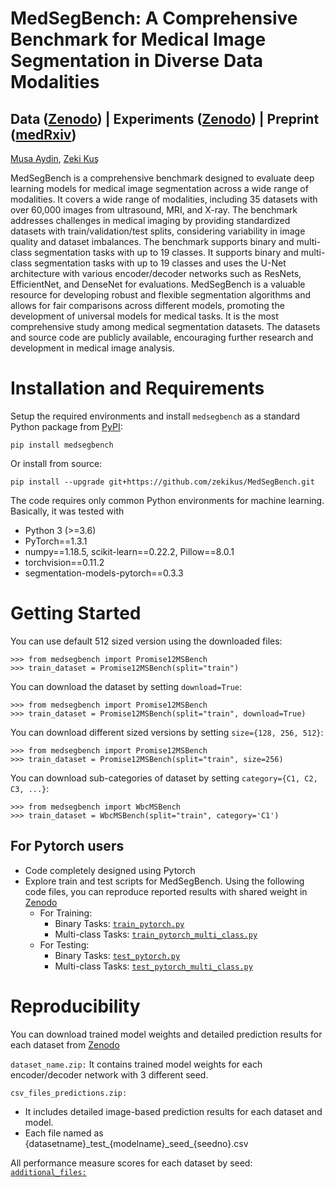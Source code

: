 # MedSegBench: A Comprehensive Benchmark for Medical Image Segmentation in Diverse Data Modalities
## Data ([Zenodo](https://zenodo.org/records/13359660)) | Experiments ([Zenodo](https://zenodo.org/records/13381081)) | Preprint ([medRxiv](https://www.medrxiv.org/content/10.1101/2024.08.26.24312619v1)) 


[Musa Aydin](https://scholar.google.com/citations?user=yfKMO-wAAAAJ&hl=tr&oi=ao), [Zeki Kuş](https://scholar.google.com/citations?user=h2B-3LwAAAAJ&hl=tr&oi=ao)

MedSegBench is a comprehensive benchmark designed to evaluate deep learning models for medical image segmentation across a wide range of modalities. It covers a wide range of modalities, including 35 datasets with over 60,000 images from ultrasound, MRI, and X-ray. The benchmark addresses challenges in medical imaging by providing standardized datasets with train/validation/test splits, considering variability in image quality and dataset imbalances. The benchmark supports binary and multi-class segmentation tasks with up to 19 classes. It supports binary and multi-class segmentation tasks with up to 19 classes and uses the U-Net architecture with various encoder/decoder networks such as ResNets, EfficientNet, and DenseNet for evaluations. MedSegBench is a valuable resource for developing robust and flexible segmentation algorithms and allows for fair comparisons across different models, promoting the development of universal models for medical tasks. It is the most comprehensive study among medical segmentation datasets. The datasets and source code are publicly available, encouraging further research and development in medical image analysis.

# Installation and Requirements
Setup the required environments and install `medsegbench` as a standard Python package from [PyPI]([https://pypi.org/project/medmnist/](https://pypi.org/project/medsegbench/)):

    pip install medsegbench

Or install from source:

    pip install --upgrade git+https://github.com/zekikus/MedSegBench.git

The code requires only common Python environments for machine learning. Basically, it was tested with
* Python 3 (>=3.6)
* PyTorch\==1.3.1
* numpy\==1.18.5, scikit-learn\==0.22.2, Pillow\==8.0.1
* torchvision\==0.11.2
* segmentation-models-pytorch\==0.3.3

# Getting Started
You can use default 512 sized version using the downloaded files:

    >>> from medsegbench import Promise12MSBench
    >>> train_dataset = Promise12MSBench(split="train")

You can download the dataset by setting `download=True`:

    >>> from medsegbench import Promise12MSBench
    >>> train_dataset = Promise12MSBench(split="train", download=True)

You can download different sized versions by setting `size={128, 256, 512}`:

    >>> from medsegbench import Promise12MSBench
    >>> train_dataset = Promise12MSBench(split="train", size=256)

You can download sub-categories of dataset by setting `category={C1, C2, C3, ...}`:

    >>> from medsegbench import WbcMSBench
    >>> train_dataset = WbcMSBench(split="train", category='C1')

## For Pytorch users
* Code completely designed using Pytorch
* Explore train and test scripts for MedSegBench. Using the following code files, you can reproduce reported results with shared weight in [Zenodo](https://zenodo.org/records/13381081)
    * For Training:
        * Binary Tasks: [`train_pytorch.py`](examples/train_pytorch.py)
        * Multi-class Tasks: [`train_pytorch_multi_class.py`](examples/train_pytorch_multi_class.py)
    * For Testing:
        * Binary Tasks: [`test_pytorch.py`](examples/test_pytorch.py)
        * Multi-class Tasks: [`test_pytorch_multi_class.py`](examples/test_pytorch_multi_class.py)
          
# Reproducibility
You can download trained model weights and detailed prediction results for each dataset from [Zenodo](https://zenodo.org/records/13381081)

`dataset_name.zip:` It contains trained model weights for each encoder/decoder network with 3 different seed.

`csv_files_predictions.zip:`

* It includes detailed image-based prediction results for each dataset and model.
* Each file named as {datasetname}\_test\_{modelname}\_seed\_{seedno}.csv

All performance measure scores for each dataset by seed: [`additional_files:`](additional_files/all_results.xlsx)
